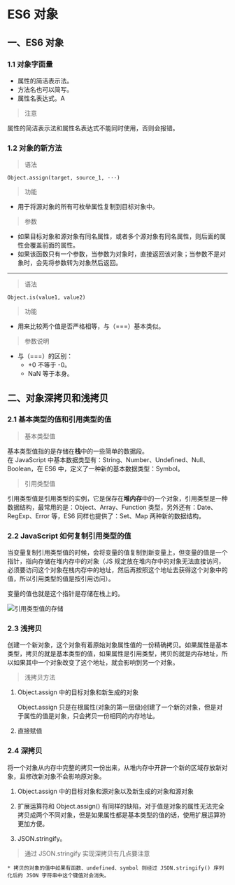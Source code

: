 # ES6 对象

## 一、ES6 对象

### 1.1 对象字面量

- 属性的简洁表示法。
- 方法名也可以简写。
- 属性名表达式。A

> 注意

属性的简洁表示法和属性名表达式不能同时使用，否则会报错。

### 1.2 对象的新方法

> 语法

    Object.assign(target, source_1, ···)

> 功能

- 用于将源对象的所有可枚举属性复制到目标对象中。

> 参数

- 如果目标对象和源对象有同名属性，或者多个源对象有同名属性，则后面的属性会覆盖前面的属性。
- 如果该函数只有一个参数，当参数为对象时，直接返回该对象；当参数不是对象时，会先将参数转为对象然后返回。

---

> 语法

    Object.is(value1, value2)

> 功能

- 用来比较两个值是否严格相等，与（===）基本类似。

> 参数说明

- 与（===）的区别：
  - +0 不等于 -0。
  - NaN 等于本身。

## 二、对象深拷贝和浅拷贝

### 2.1 基本类型的值和引用类型的值

> 基本类型值

基本类型值指的是存储在**栈**中的一些简单的数据段。  
在 JavaScript 中基本数据类型有：String、Number、Undefined、Null、Boolean，在 ES6 中，定义了一种新的基本数据类型：Symbol。

> 引用类型值

引用类型值是引用类型的实例，它是保存在**堆内存**中的一个对象，引用类型是一种数据结构，最常用的是：Object、Array、Function 类型，另外还有：Date、RegExp、Error 等，ES6 同样也提供了：Set、Map 两种新的数据结构。

### 2.2 JavaScript 如何复制引用类型的值

当变量复制引用类型值的时候，会将变量的值复制到新变量上，但变量的值是一个指针，指向存储在堆内存中的对象（JS 规定放在堆内存中的对象无法直接访问，必须要访问这个对象在栈内存中的地址，然后再按照这个地址去获得这个对象中的值，所以引用类型的值是按引用访问）。

变量的值也就是这个指针是存储在栈上的。

![引用类型值的存储](img/引用类型值的存储.jpg)

### 2.3 浅拷贝

创建一个新对象，这个对象有着原始对象属性值的一份精确拷贝。如果属性是基本类型，拷贝的就是基本类型的值，如果属性是引用类型，拷贝的就是内存地址，所以如果其中一个对象改变了这个地址，就会影响到另一个对象。

> 浅拷贝方法

1. Object.assign 中的目标对象和新生成的对象

   Object.assign 只是在根属性(对象的第一层级)创建了一个新的对象，但是对于属性的值是对象，只会拷贝一份相同的内存地址。

2. 直接赋值

### 2.4 深拷贝

将一个对象从内存中完整的拷贝一份出来，从堆内存中开辟一个新的区域存放新对象，且修改新对象不会影响原对象。

1. Object.assign 中的目标对象和源对象以及新生成的对象和源对象

2. 扩展运算符和 Object.assign() 有同样的缺陷，对于值是对象的属性无法完全拷贝成两个不同对象，但是如果属性都是基本类型的值的话，使用扩展运算符更加方便。

3. JSON.stringify。

> 通过 JSON.stringify 实现深拷贝有几点要注意

    * 拷贝的对象的值中如果有函数、undefined、symbol 则经过 JSON.stringify() 序列化后的 JSON 字符串中这个键值对会消失。
